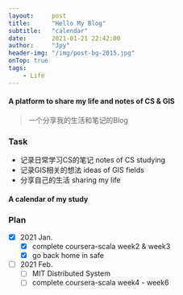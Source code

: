 ```yaml
---
layout:     post
title:      "Hello My Blog"
subtitle:   "calendar"
date:       2021-01-21 22:42:00
author:     "Jpy"
header-img: "/img/post-bg-2015.jpg"
onTop: true
tags:
    - Life
---
```


#### A platform to share my life and notes of CS & GIS
> 一个分享我的生活和笔记的Blog
### Task
 - 记录日常学习CS的笔记 notes of CS studying
 - 记录GIS相关的想法 ideas of GIS fields
 - 分享自己的生活 sharing my life

#### A calendar of my study

### Plan
 - [x] 2021 Jan.
   - [x] complete coursera-scala week2 & week3
   - [x] go back home in safe
 - [ ] 2021 Feb.
   - [ ] MIT Distributed System
   - [ ] complete coursera-scala week4 - week6